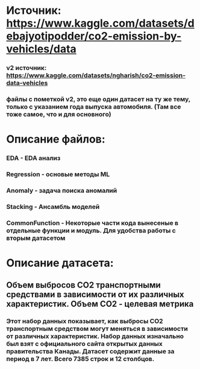 # Источник: https://www.kaggle.com/datasets/debajyotipodder/co2-emission-by-vehicles/data

### v2 источник: https://www.kaggle.com/datasets/ngharish/co2-emission-data-vehicles
### файлы с пометкой v2, это еще один датасет на ту же тему, только с указанием года выпуска автомобиля. (Там все тоже самое, что и для основного)



# Описание файлов:
### EDA - EDA анализ
### Regression - основые методы ML
### Anomaly - задача поиска аномалий
### Stacking - Ансамбль моделей
### CommonFunction - Некоторые части кода вынесеные в отдельные функции и модуль. Для удобства работы с вторым датасетом

# Описание датасета:
## Объем выбросов CO2 транспортными средствами в зависимости от их различных характеристик. Объем CO2 - целевая метрика
### Этот набор данных показывает, как выбросы CO2 транспортным средством могут меняться в зависимости от различных характеристик. Набор данных изначально был взят с официального сайта открытых данных правительства Канады. Датасет содержит данные за период в 7 лет. Всего 7385 строк и 12 столбцов. 

